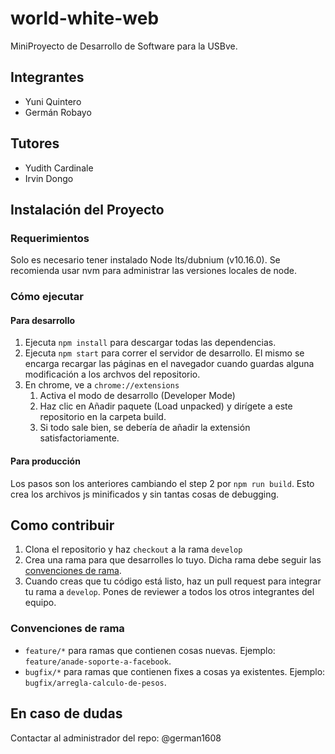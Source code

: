 # world-white-web

MiniProyecto de Desarrollo de Software para la USBve.

## Integrantes

* Yuni Quintero
* Germán Robayo

## Tutores

* Yudith Cardinale
* Irvin Dongo

## Instalación del Proyecto

### Requerimientos

Solo es necesario tener instalado Node lts/dubnium (v10.16.0). Se recomienda usar nvm para administrar las versiones locales de node.

### Cómo ejecutar

#### Para desarrollo

1. Ejecuta `npm install` para descargar todas las dependencias.
2. Ejecuta `npm start` para correr el servidor de desarrollo. El mismo se encarga recargar las páginas en el navegador cuando guardas alguna modificación a los archvos del repositorio.
3. En chrome, ve a `chrome://extensions`
    1. Activa el modo de desarrollo (Developer Mode)
    2. Haz clic en Añadir paquete (Load unpacked) y dirígete a este repositorio en la carpeta build.
    3. Si todo sale bien, se debería de añadir la extensión satisfactoriamente.

#### Para producción

Los pasos son los anteriores cambiando el step 2 por `npm run build`. Esto crea los archivos js minificados y sin tantas cosas de debugging.

## Como contribuir

1. Clona el repositorio y haz `checkout` a la rama `develop`
2. Crea una rama para que desarrolles lo tuyo. Dicha rama debe seguir las [convenciones de rama](#convenciones-de-rama).
3. Cuando creas que tu código está listo, haz un pull request para integrar tu rama a `develop`. Pones de reviewer a todos los otros integrantes del equipo.

### Convenciones de rama

* `feature/*` para ramas que contienen cosas nuevas. Ejemplo: `feature/anade-soporte-a-facebook`.
* `bugfix/*` para ramas que contienen fixes a cosas ya existentes. Ejemplo: `bugfix/arregla-calculo-de-pesos`.


## En caso de dudas

Contactar al administrador del repo: @german1608
